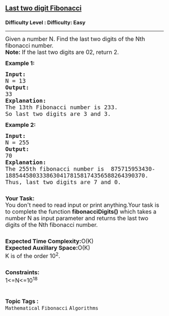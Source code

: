 <h2><a href="https://www.geeksforgeeks.org/problems/last-two-digit-fibonacci3353/1">Last two digit Fibonacci</a></h2><h3>Difficulty Level : Difficulty: Easy</h3><hr><div class="problems_problem_content__Xm_eO"><p><span style="font-size:18px">Given a number N. Find the last two digits of the Nth fibonacci number.<br>
<strong>Note:</strong> If the last two digits are 02, return 2.</span></p>

<p><span style="font-size:18px"><strong>Example 1:</strong></span></p>

<pre><span style="font-size:18px"><strong>Input:</strong>
N = 13
<strong>Output:</strong>
33
<strong>Explanation:</strong>
The 13th Fibonacci number is 233.
So last two digits are 3 and 3.</span></pre>

<p><span style="font-size:18px"><strong>Example 2:</strong></span></p>

<pre><span style="font-size:18px"><strong>Input:</strong>
N = 255
<strong>Output:</strong>
70
<strong>Explanation:</strong>
The 255th fibonacci number is  875715953430-
18854458033386304178158174356588264390370.
Thus, last two digits are 7 and 0.</span></pre>

<p><br>
<span style="font-size:18px"><strong>Your Task:</strong><br>
You don't need to read input or print anything.Your task is to complete the function <strong>fibonacciDigits()</strong> which takes a number N as input parameter and returns the last two digits of the Nth fibonacci number.</span></p>

<p><br>
<span style="font-size:18px"><strong>Expected Time Complexity:</strong>O(K)<br>
<strong>Expected Auxillary Space:</strong>O(K)<br>
K is of the order 10<sup>2</sup>.</span></p>

<p><br>
<span style="font-size:18px"><strong>Constraints:</strong><br>
1&lt;=N&lt;=10<sup>18</sup></span></p>
</div><br><p><span style=font-size:18px><strong>Topic Tags : </strong><br><code>Mathematical</code>&nbsp;<code>Fibonacci</code>&nbsp;<code>Algorithms</code>&nbsp;
